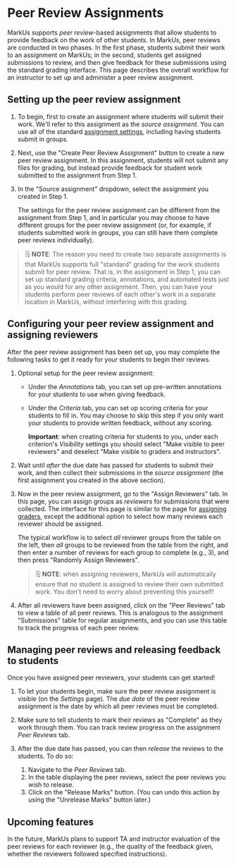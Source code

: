 # Peer Review Assignments

MarkUs supports *peer review*-based assignments that allow students to provide feedback on the work of other students.
In MarkUs, peer reviews are conducted in two phases.
In the first phase, students submit their work to an assignment on MarkUs; in the second, students get assigned submissions to review, and then give feedback for these submissions using the standard grading interface.
This page describes the overall workflow for an instructor to set up and administer a peer review assignment.

## Setting up the peer review assignment

1. To begin, first to create an assignment where students will submit their work. We'll refer to this assignment as the *source assignment*.
    You can use all of the standard [assignment settings](Instructor-Guide--Assignments--Setting-Up.md), including having students submit in groups.
2. Next, use the "Create Peer Review Assignment" button to create a new peer review assignment.
    In this assignment, students will not submit any files for grading, but instead provide feedback for student work submitted to the assignment from Step 1.
3. In the "Source assignment" dropdown, select the assignment you created in Step 1.

    The settings for the peer review assignment can be different from the assignment from Step 1, and in particular you may choose to have different groups for the peer review assignment (or, for example, if students submitted work in groups, you can still have them complete peer reviews individually).

> :spiral_notepad: **NOTE**: The reason you need to create two separate assignments is that MarkUs supports full "standard" grading for the work students submit for peer review.
> That is, in the assignment in Step 1, you can set up standard grading criteria, annotations, and automated tests just as you would for any other assignment.
> Then, you can have your students perform peer reviews of each other's work in a separate location in MarkUs, without interfering with this grading.

## Configuring your peer review assignment and assigning reviewers

After the peer review assignment has been set up, you may complete the following tasks to get it ready for your students to begin their reviews.

1. Optional setup for the peer review assignment:

    - Under the *Annotations* tab, you can set up pre-written annotations for your students to use when giving feedback.
    - Under the *Criteria* tab, you can set up scoring criteria for your students to fill in. You may choose to skip this step if you only want your students to provide written feedback, without any scoring.

        **Important**: when creating criteria for students to you, under each criterion's *Visibility* settings you should select "Make visible to peer reviewers" and deselect "Make visible to graders and instructors".

2. Wait until *after* the due date has passed for students to submit their work, and then collect their submissions in the *source assignment* (the first assignment you created in the above section).
3. Now in the peer review assignment, go to the "Assign Reviewers" tab.
    In this page, you can assign groups as *reviewers* for submissions that were collected.
    The interface for this page is similar to the page for [assigning graders](Instructor-Guide--Assignments--Assigning-Graders.md), except the additional option to select how many reviews each reviewer should be assigned.

    The typical workflow is to select *all* reviewer groups from the table on the left, then *all* groups to be reviewed from the table from the right, and then enter a number of reviews for each group to complete (e.g., 3), and then press "Randomly Assign Reviewers".

    > :spiral_notepad: **NOTE**: when assigning reviewers, MarkUs will automatically ensure that no student is assigned to review their own submitted work.
    > You don't need to worry about preventing this yourself!
4. After all reviewers have been assigned, click on the "Peer Reviews" tab to view a table of all peer reviews.
    This is analogous to the assignment "Submissions" table for regular assignments, and you can use this table to track the progress of each peer review.

## Managing peer reviews and releasing feedback to students

Once you have assigned peer reviewers, your students can get started!

1. To let your students begin, make sure the peer review assignment is visible (on the *Settings* page).
    The *due date* of the peer review assignment is the date by which all peer reviews must be completed.
2. Make sure to tell students to mark their reviews as "Complete" as they work through them. You can track review progress on the assignment *Peer Reviews* tab.
3. After the due date has passed, you can then *release* the reviews to the students.
    To do so:

    1. Navigate to the *Peer Reviews* tab.
    2. In the table displaying the peer reviews, select the peer reviews you wish to release.
    3. Click on the "Release Marks" button. (You can undo this action by using the "Unrelease Marks" button later.)

## Upcoming features

In the future, MarkUs plans to support TA and instructor evaluation of the peer reviews for each reviewer (e.g., the quality of the feedback given, whether the reviewers followed specified instructions).
